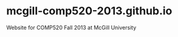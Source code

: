 mcgill-comp520-2013.github.io
=============================

Website for COMP520 Fall 2013 at McGill University
